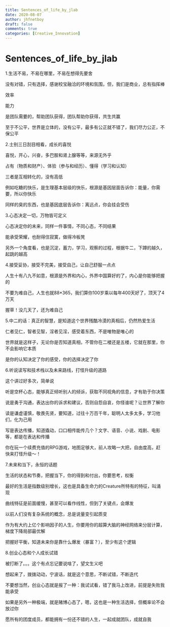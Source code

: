 ```yaml
---
title: Sentences_of_life_by_jlab
date: 2020-08-07
author: jhfnetboy
draft: false
comments: true
categories: [Creative_Innovation]
---
```

# Sentences_of_life_by_jlab
1.生活不易，不易在哪里，不易在想得先要舍

没有对错，只有选择，感谢校宝融洽的环境和氛围，但，我们是商业，总有指挥棒

效率

能力

是团队需要的，帮助团队获得，团队帮助你获得，共生共赢

至于不公平，世界是立体的，没有公平，最多有公正就不错了，我们尽力公正，不保公平



2.士别三日刮目相看，成长的喜悦

喜悦，开心，兴奋，多巴胺和肾上腺等等，来源无外乎

占有（物质和财产）、体验（参与和经历）、懂得（学习和认知）

三者是互相转化的，没有高低

例如吃糖的快乐，是生理基本层级的快乐，根源是基因层面告诉你：能量，你需要，所以你快乐

同样的臭的东西，也是基因底层告诉你：离远点，你会挂会受伤



3.心态决定一切，万物皆可定义

心态决定你的未来，同样一件事情，不同心态，不同结果

能承受荣耀，也耐得住寂寞，做得冷板凳

另外一个角度看，也是沉淀，蓄力，学习，观察的过程，根据牛二，下蹲的越久，起跳的越高



4.接受妥协，接受不完美，接受自己，让自己舒服一点点

人生十有八九不如意，根源是外界和内心，外界中国算好的了，内心是你能够把握的

不要为难自己，人生也就88*365，我们算你100岁乘以每年400天好了，顶天了4万天

握草！没几天了，还为难自己



5.中二的话：真正的智慧，是知道这个世界残酷冷漠的真相后，仍然热爱生活

仁者见仁，智者见智，淫者见淫，感受着东西，不是唯物是唯心的

世界就是这样子，无论你是否知道真相，不管你在二楼还是五楼，它就在那里，你不会影响它本质

是你的认知决定了你的感受，你的选择决定了你



6.听说读写和技术栈以及未来路线，打怪升级的道路

这个讲过好多次，简单说

听是空杯心态，能够真正倾听别人的倾诉，获取不同视角的信息，才有助于你决策

说是勇于沟通，表达出你的诉求和建议，否则自怨自哀，你怪谁呢？让世界了解你

读是谦虚谨慎，敬畏先贤，要知道，过往十万百千年，聪明人太多太多，学习他们，化为己用

写是表达传播，知道撬动，口口相传能传几个？文字、语音、小说、戏剧、电影等，都是在表达和传播

你在玩一个续费充值的RPG游戏，地图足够大，前人攻略一大把，自由度高，赶快来打怪升级～！



7.未来和当下，永恒的话题

生活的状态和节奏，把握当下，你的得到和付出，你要思考，权衡

最好的生活是指数级别增长，这也是具备生命力的Creature所特有的特征，叫涌现

曲线特征是前面缓慢，甚至可以看作线性，但到了关键点，会爆发

以前人们没有复杂系统的概念，总是说量变引起质变

作为有大约上亿个影响因子的人生，你要用你的超算大脑的神经网络来分层计算，梯度下降局部最优解

把握好平衡，知道未来你是靠什么爆发（暴富？），至少有这个逻辑



8.创业心态和个人成长试错

被打断了。。。这个有点忘记要说啥了，望文生义吧

想起来了，拨拨动动，宁波话，就是这个意思，不断试错，不断迭代

不要想当然，创业心态就是报了一种：我试试看，错了我马上改进，前提是失败我能承受

如果是另外一种极端，就是赌博心态了，嗯，这也是一种生活选择，但概率论不会放过你



愿所有的团度成员，都能拥有一份还不错的人生，一起成就团队，成就自我

